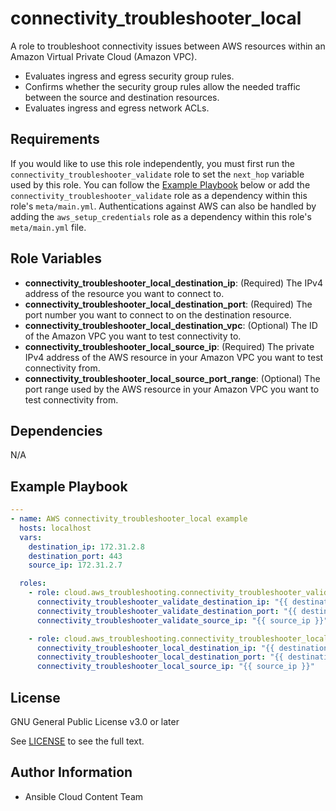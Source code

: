 connectivity_troubleshooter_local
=========

A role to troubleshoot connectivity issues between AWS resources within an Amazon Virtual Private Cloud (Amazon VPC).

* Evaluates ingress and egress security group rules.
* Confirms whether the security group rules allow the needed traffic between the source and destination resources.
* Evaluates ingress and egress network ACLs.

Requirements
------------

If you would like to use this role independently, you must first run the `connectivity_troubleshooter_validate` role to set the  `next_hop` variable used by this role. You can follow the [Example Playbook](#example-playbook) below or add the `connectivity_troubleshooter_validate` role as a dependency within this role's `meta/main.yml`. Authentications against AWS can also be handled by adding the `aws_setup_credentials` role as a dependency within this role's `meta/main.yml` file.

Role Variables
--------------

* **connectivity_troubleshooter_local_destination_ip**: (Required) The IPv4 address of the resource you want to connect to.
* **connectivity_troubleshooter_local_destination_port**: (Required) The port number you want to connect to on the destination resource.
* **connectivity_troubleshooter_local_destination_vpc**: (Optional) The ID of the Amazon VPC you want to test connectivity to.
* **connectivity_troubleshooter_local_source_ip**: (Required) The private IPv4 address of the AWS resource in your Amazon VPC you want to test connectivity from.
* **connectivity_troubleshooter_local_source_port_range**: (Optional) The port range used by the AWS resource in your Amazon VPC you want to test connectivity from.

Dependencies
------------

N/A

Example Playbook
----------------

```yaml
---
- name: AWS connectivity_troubleshooter_local example
  hosts: localhost
  vars:
    destination_ip: 172.31.2.8
    destination_port: 443
    source_ip: 172.31.2.7

  roles:
    - role: cloud.aws_troubleshooting.connectivity_troubleshooter_validate
      connectivity_troubleshooter_validate_destination_ip: "{{ destination_ip }}"
      connectivity_troubleshooter_validate_destination_port: "{{ destination_port }}"
      connectivity_troubleshooter_validate_source_ip: "{{ source_ip }}"

    - role: cloud.aws_troubleshooting.connectivity_troubleshooter_local
      connectivity_troubleshooter_local_destination_ip: "{{ destination_ip }}"
      connectivity_troubleshooter_local_destination_port: "{{ destination_port }}"
      connectivity_troubleshooter_local_source_ip: "{{ source_ip }}"
```

License
-------

GNU General Public License v3.0 or later

See [LICENSE](https://github.com/redhat-cop/cloud.aws_troubleshooting/blob/main/LICENSE) to see the full text.

Author Information
------------------

* Ansible Cloud Content Team
